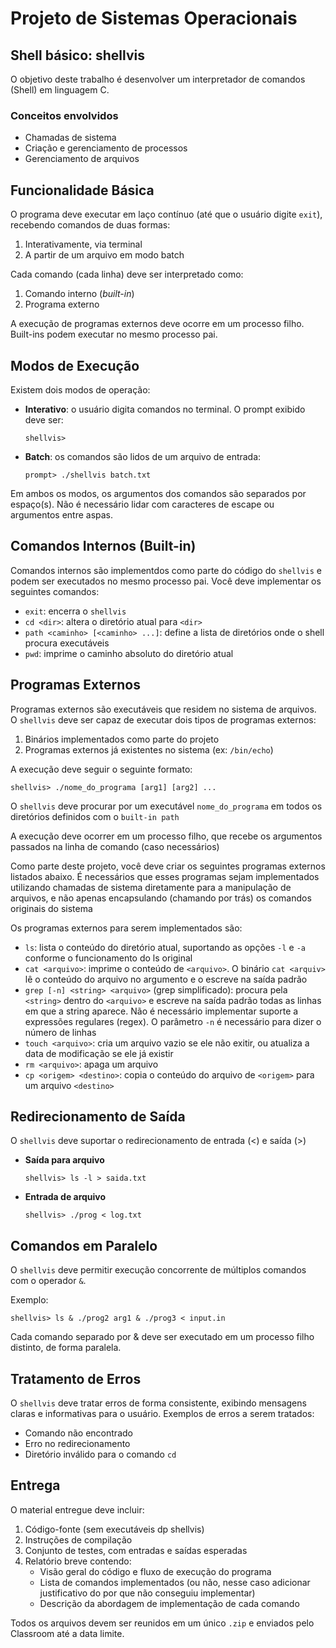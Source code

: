 # Projeto de Sistemas Operacionais


## Shell básico: **shellvis**

O objetivo deste trabalho é desenvolver um interpretador de comandos (Shell) em linguagem C.

### Conceitos envolvidos

* Chamadas de sistema
* Criação e gerenciamento de processos
* Gerenciamento de arquivos


## Funcionalidade Básica

O programa deve executar em laço contínuo (até que o usuário digite `exit`), recebendo comandos de duas formas:

1. Interativamente, via terminal
2. A partir de um arquivo em modo batch

Cada comando (cada linha) deve ser interpretado como:

1. Comando interno (*built-in*)
2. Programa externo

A execução de programas externos deve ocorre em um processo filho. Built-ins podem executar no mesmo processo pai.


## Modos de Execução

Existem dois modos de operação:

* **Interativo**: o usuário digita comandos no terminal. O prompt exibido deve ser:

  ```
  shellvis>
  ```

* **Batch**: os comandos são lidos de um arquivo de entrada:

  ```
  prompt> ./shellvis batch.txt
  ```

Em ambos os modos, os argumentos dos comandos são separados por espaço(s). Não é necessário lidar com caracteres de escape ou argumentos entre aspas.


## Comandos Internos (Built-in)

Comandos internos são implementdos como parte do código do `shellvis` e podem ser executados no mesmo processo pai. Você deve implementar os seguintes comandos:

* `exit`: encerra o `shellvis`
* `cd <dir>`: altera o diretório atual para `<dir>`
* `path <caminho> [<caminho> ...]`: define a lista de diretórios onde o shell procura executáveis
* `pwd`: imprime o caminho absoluto do diretório atual


## Programas Externos
Programas externos são executáveis que residem no sistema de arquivos. O `shellvis` deve ser capaz de executar dois tipos de programas externos:

1. Binários implementados como parte do projeto
2. Programas externos já existentes no sistema (ex: `/bin/echo`)

A execução deve seguir o seguinte formato:

```
shellvis> ./nome_do_programa [arg1] [arg2] ...
```

O `shellvis` deve procurar por um executável `nome_do_programa` em todos os diretórios definidos com o `built-in path`

A execução deve ocorrer em um processo filho, que recebe os argumentos passados na linha de comando (caso necessários)

Como parte deste projeto, você deve criar os seguintes programas externos listados abaixo. É necessários que esses programas sejam implementados utilizando chamadas de sistema diretamente para a manipulação de arquivos, e não apenas encapsulando (chamando por trás) os comandos originais do sistema

Os programas externos para serem implementados são:

* `ls`: lista o conteúdo do diretório atual, suportando as opções `-l` e `-a` conforme o funcionamento do ls original
* `cat <arquivo>`: imprime o conteúdo de `<arquivo>`. O binário `cat <arquiv>` lê o conteúdo do arquivo no argumento e o escreve na saída padrão
* `grep [-n] <string> <arquivo>` (grep simplificado): procura pela `<string>` dentro do `<arquivo>` e escreve na saída padrão todas as linhas em que a string aparece. Não é necessário implementar suporte a expressões regulares (regex). O parâmetro `-n` é necessário para dizer o número de linhas
* `touch <arquivo>`: cria um arquivo vazio se ele não exitir, ou atualiza a data de modificação se ele já existir
* `rm <arquivo>`: apaga um arquivo
* `cp <origem> <destino>`: copia o conteúdo do arquivo de `<origem>` para um arquivo `<destino>`

## Redirecionamento de Saída

O `shellvis` deve suportar o redirecionamento de entrada (<) e saída (>)

* **Saída para arquivo**
  ```
  shellvis> ls -l > saida.txt
  ```

* **Entrada de arquivo**

  ```
  shellvis> ./prog < log.txt
  ```


## Comandos em Paralelo

O `shellvis` deve permitir execução concorrente de múltiplos comandos com o operador `&`.

Exemplo:

```
shellvis> ls & ./prog2 arg1 & ./prog3 < input.in
```

Cada comando separado por & deve ser executado em um processo filho distinto, de forma paralela.


## Tratamento de Erros
O `shellvis` deve tratar erros de forma consistente, exibindo mensagens claras e informativas para o usuário. Exemplos de erros a serem tratados:

* Comando não encontrado
* Erro no redirecionamento 
* Diretório inválido para o comando `cd`



## Entrega

O material entregue deve incluir:

1. Código-fonte (sem executáveis dp shellvis)
2. Instruções de compilação
3. Conjunto de testes, com entradas e saídas esperadas
4. Relatório breve contendo:
   * Visão geral do código e fluxo de execução do programa
   * Lista de comandos implementados (ou não, nesse caso adicionar justificativo do por que não conseguiu implementar) 
   * Descrição da abordagem de implementação de cada comando

Todos os arquivos devem ser reunidos em um único `.zip` e enviados pelo Classroom até a data limite.
